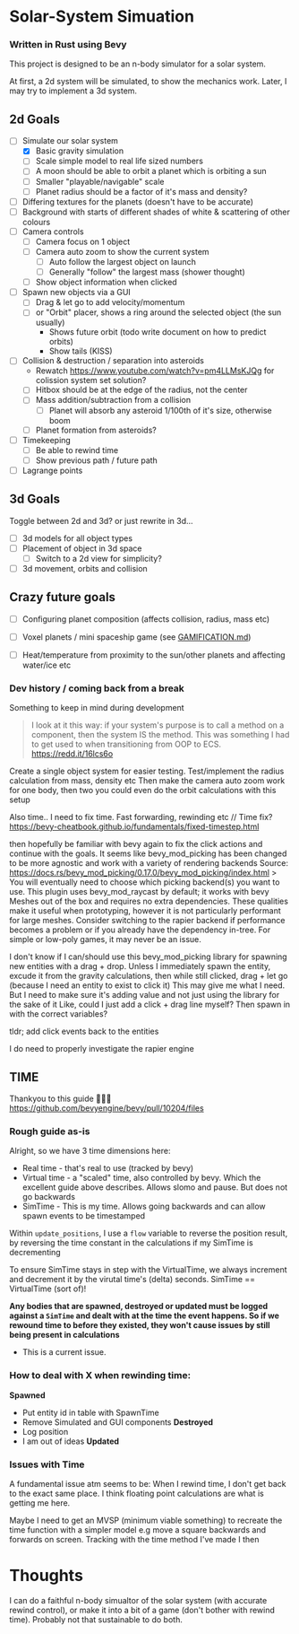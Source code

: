 # Solar-System Simuation
### Written in Rust using Bevy

This project is designed to be an n-body simulator for a solar system.

At first, a 2d system will be simulated, to show the mechanics work. Later, I may try to implement a 3d system.

## 2d Goals
- [ ] Simulate our solar system
  - [x] Basic gravity simulation
  - [ ] Scale simple model to real life sized numbers
  - [ ] A moon should be able to orbit a planet which is orbiting a sun
  - [ ] Smaller "playable/navigable" scale
  - [ ] Planet radius should be a factor of it's mass and density?
- [ ] Differing textures for the planets (doesn't have to be accurate)
- [ ] Background with starts of different shades of white & scattering of other colours
- [ ] Camera controls
  - [ ] Camera focus on 1 object
  - [ ] Camera auto zoom to show the current system
      - [ ] Auto follow the largest object on launch
      - [ ] Generally "follow" the largest mass (shower thought)
  - [ ] Show object information when clicked
- [ ] Spawn new objects via a GUI
  - [ ] Drag & let go to add velocity/momentum
  - [ ] or "Orbit" placer, shows a ring around the selected object (the sun usually)
      - Shows future orbit (todo write document on how to predict orbits)
      - Show tails (KISS)
- [ ] Collision & destruction / separation into asteroids
  - Rewatch https://www.youtube.com/watch?v=pm4LLMsKJQg for colission system set solution?
  - [ ] Hitbox should be at the edge of the radius, not the center
  - [ ] Mass addition/subtraction from a collision
    - [ ] Planet will absorb any asteroid 1/100th of it's size, otherwise boom
  - [ ] Planet formation from asteroids?
- [ ] Timekeeping
  - [ ] Be able to rewind time
  - [ ] Show previous path / future path
- [ ] Lagrange points

## 3d Goals
Toggle between 2d and 3d? or just rewrite in 3d...

- [ ] 3d models for all object types
- [ ] Placement of object in 3d space
  - [ ] Switch to a 2d view for simplicity?
- [ ] 3d movement, orbits and collision

## Crazy future goals
- [ ] Configuring planet composition (affects collision, radius, mass etc)
- [ ] Voxel planets / mini spaceship game (see [GAMIFICATION.md](./GAMIFICATION.md))
- [ ] Heat/temperature from proximity to the sun/other planets and affecting water/ice etc


### Dev history / coming back from a break

Something to keep in mind during development
> I look at it this way: if your system's purpose is to call a method on a component, then the system IS the method. This was something I had to get used to when transitioning from OOP to ECS.
> https://redd.it/16lcs6o


Create a single object system for easier testing. Test/implement the radius calculation from mass, density etc
Then make the camera auto zoom work for one body, then two
you could even do the orbit calculations with this setup

Also time.. I need to fix time. Fast forwarding, rewinding etc
// Time fix? https://bevy-cheatbook.github.io/fundamentals/fixed-timestep.html

then hopefully be familiar with bevy again to fix the click actions and continue with the goals.
  It seems like bevy_mod_picking has been changed to be more agnostic and work with a variety of rendering backends
  Source:
  https://docs.rs/bevy_mod_picking/0.17.0/bevy_mod_picking/index.html
    > You will eventually need to choose which picking backend(s) you want to use. This plugin uses bevy_mod_raycast by default; it works with bevy Meshes out of the box and requires no extra dependencies. These qualities make it useful when prototyping, however it is not particularly performant for large meshes. Consider switching to the rapier backend if performance becomes a problem or if you already have the dependency in-tree. For simple or low-poly games, it may never be an issue.

  I don't know if I can/should use this bevy_mod_picking library for spawning new entities with a drag + drop.
  Unless I immediately spawn the entity, excude it from the gravity calculations, then while still clicked, drag + let go (because I need an entity to exist to click it)
  This may give me what I need. But I need to make sure it's adding value and not just using the library for the sake of it
  Like, could I just add a click + drag line myself? Then spawn in with the correct variables?

tldr; add click events back to the entities

I do need to properly investigate the rapier engine

## TIME
Thankyou to this guide 🙏🙏🙏
https://github.com/bevyengine/bevy/pull/10204/files

### Rough guide as-is

Alright, so we have 3 time dimensions here:

- Real time - that's real to use (tracked by bevy)
- Virtual time - a "scaled" time, also controlled by bevy. Which the excellent guide above describes. Allows slomo and pause. But does not go backwards
- SimTime - This is my time. Allows going backwards and can allow spawn events to be timestamped

Within `update_positions`, I use a `flow` variable to reverse the position result, by reversing the time constant in the calculations if my SimTime is decrementing

To ensure SimTime stays in step with the VirtualTime, we always increment and decrement it by the virutal time's (delta) seconds. SimTime == VirtualTime (sort of)!


**Any bodies that are spawned, destroyed or updated must be logged against a `SimTime` and dealt with at the time the event happens. So if we rewound time to before they existed, they won't cause issues by still being present in calculations**

- This is a current issue.

### How to deal with X when rewinding time:
**Spawned**
- Put entity id in table with SpawnTime
- Remove Simulated and GUI components
**Destroyed**
- Log position
- I am out of ideas
**Updated**


### Issues with Time
A fundamental issue atm seems to be: When I rewind time, I don't get back to the exact same place.
I think floating point calculations are what is getting me here.

Maybe I need to get an MVSP (minimum viable something) to recreate the time function with a simpler model
e.g move a square backwards and forwards on screen. Tracking with the time method I've made
I then


# Thoughts
I can do a faithful n-body simualtor of the solar system (with accurate rewind control), or make it into a bit of a game (don't bother with rewind time). Probably not that sustainable to do both.
